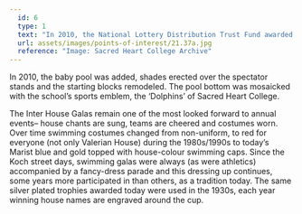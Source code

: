 ```yaml
---
  id: 6
  type: 1
  text: "In 2010, the National Lottery Distribution Trust Fund awarded Sacred Heart College a sum for pool refurbishments."
  url: assets/images/points-of-interest/21.37a.jpg
  reference: "Image: Sacred Heart College Archive"
---
```

In 2010, the baby pool was added, shades erected over the spectator stands and the starting blocks remodeled. The pool bottom was mosaicked with the school’s sports emblem, the ‘Dolphins’ of Sacred Heart College.

The Inter House Galas remain one of the most looked forward to annual events– house chants are sung, teams are cheered and costumes worn. Over time swimming costumes changed from non-uniform, to red for everyone (not only Valerian House) during the 1980s/1990s to today’s Marist blue and gold topped with house-colour swimming caps. Since the Koch street days, swimming galas were always (as were athletics) accompanied by a fancy-dress parade and this dressing up continues, some years more participated in than others, as a tradition today. The same silver plated trophies awarded today were used in the 1930s, each year winning house names are engraved around the cup. 
        